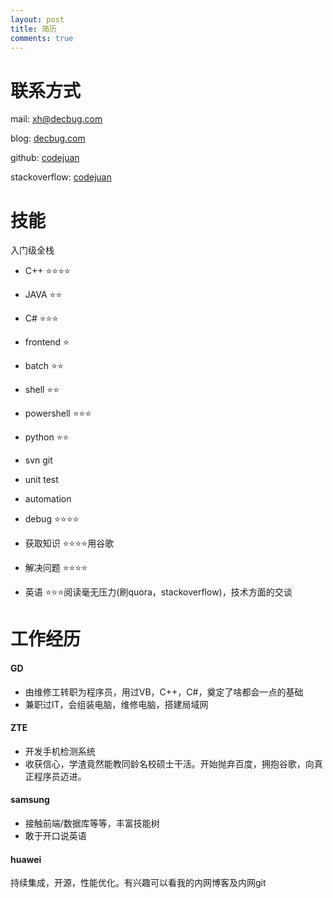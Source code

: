 ```yaml
---
layout: post
title: 简历 
comments: true
---
```


# 联系方式

mail:			[xh@decbug.com](mailto:xh@decbug.com)

blog:			[decbug.com](decbug.com)

github:			[codejuan](http://github.com/codejuan)

stackoverflow:	[codejuan](http://stackoverflow.com/users/2763396/codejuan)

# 技能

入门级全栈


- C++		:star::star::star::star:

- JAVA		:star::star:

- C#		:star::star::star:

- frontend	:star:

- batch		:star::star:

- shell		:star::star:

- powershell :star::star::star:

- python	:star::star:

- svn git

- unit test

- automation

- debug		:star::star::star::star:

- 获取知识	:star::star::star::star:用谷歌

- 解决问题	:star::star::star::star:

- 英语		:star::star::star:阅读毫无压力(刷quora，stackoverflow)，技术方面的交谈


# 工作经历

#### GD
- 由维修工转职为程序员，用过VB，C++，C#，奠定了啥都会一点的基础
- 兼职过IT，会组装电脑，维修电脑，搭建局域网

#### ZTE
- 开发手机检测系统
- 收获信心，学渣竟然能教同龄名校硕士干活。开始抛弃百度，拥抱谷歌，向真正程序员迈进。


#### samsung
- 接触前端/数据库等等，丰富技能树
- 敢于开口说英语

#### huawei
持续集成，开源，性能优化。有兴趣可以看我的内网博客及内网git
